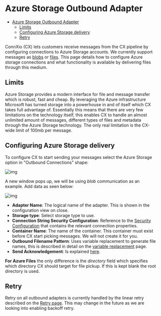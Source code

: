 # Azure Storage Outbound Adapter

- [Azure Storage Outbound Adapter](#azure-storage-outbound-adapter)
  - [Limits](#limits)
  - [Configuring Azure Storage delivery](#configuring-azure-storage-delivery)
  - [Retry](#retry)

ConnXio (CX) lets customers receive messages from the CX pipeline by configuring connections to Azure Storage accounts. We currently support messages as [blobs](https://azure.microsoft.com/en-us/services/storage/blobs/) or [files](https://docs.microsoft.com/en-us/azure/storage/files/storage-how-to-create-file-share?tabs=azure-portal). This page details how to configure Azure storage connections and what functionality is available by delivering files through this medium.

## Limits

Azure Storage provides a modern interface for file and message transfer which is robust, fast and cheap. By leveraging the Azure infrastructure Microsoft has turned storage into a powerhouse in and of itself which CX takes full advantage of. Essentially this means that there are very few limitations on the technology itself, this enables CX to handle an almost unlimited amount of messages, different types of files and metadata through the Azure Storage technology. The only real limitation is the CX-wide limit of 100mb per message.

## Configuring Azure Storage delivery

To configure CX to start sending your messages select the Azure Storage option in "Outbound Connections" shape:

![img](https://cmhpictsa.blob.core.windows.net/pictures/Outbound%20adapter%20menu.PNG?sv=2020-08-04&st=2021-11-08T12%3A31%3A58Z&se=2040-11-09T12%3A31%3A00Z&sr=b&sp=r&sig=a6JtbEkJT287%2BgNvJN3pR5fpONaBX6eyXHeDQS%2FD5cs%3D)

A new window pops up, we will be using *blob* communication as an example. Add data as seen below:

![img](https://cmhpictsa.blob.core.windows.net/pictures/Azure%20storage%20outbound%20config.png?sv=2020-08-04&st=2022-01-11T10%3A02%3A00Z&se=2040-01-12T10%3A02%3A00Z&sr=b&sp=r&sig=n1M2hC1A8hmmwepy%2Fcd%2FdQ78%2FTCQ5lIH3MXoKaSXcnY%3D)

- **Adapter Name**: The logical name of the adapter. This is shown in the configuration view on close.
- **Storage type**: Select storage type to use.
- **Connection String Security Configuration**: Reference to the [Security Configuration](/Documentation/Security/Security%20Configurations.md) that contains the relevant connection properties.
- **Container Name**: The name of the container. This container must exist before CX start picking messages. We will not create it for you.
- **Outbound Filename Pattern**: Uses variable replacement to generate file names, this is described in detail on the [variable replacement](/Documentation/Transformation/Variable%20Replacement.md) page.
- **Send Acknowledgement**: Is explained [here](/Documentation/Adapters/Outbound/Acknowledgment.md).

**For Azure Files** the only difference is the *directory* field which specifies which directory CX should target for file pickup. If this is kept blank the root directory is used.

## Retry

Retry on all outbound adapters is currently handled by the linear retry described on the [Retry page](/Documentation/Retry.md). This may change in the future as we are looking into enabling backoff retry.
